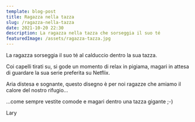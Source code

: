 ```yaml
---
template: blog-post
title: Ragazza nella tazza
slug: /ragazza-nella-tazza
date: 2021-10-20 22:30
description: La ragazza nella tazza che sorseggia il suo té
featuredImage: /assets/ragazza-tazza.jpg
---
```


La ragazza sorseggia il suo té al calduccio dentro la sua tazza.

Coi capelli tirati su, si gode un momento di relax in pigiama, magari in attesa di guardare la sua serie preferita su Netflix.

Aria distesa e sognante, questo disegno è per noi ragazze che amiamo il calore del nostro rifugio...

...come sempre vestite comode e magari dentro una tazza gigante ;-)

Lary
